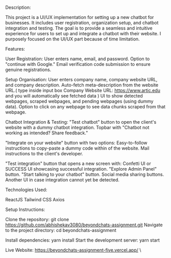 Description:

This project is a UI/UX implementation for setting up a new chatbot for businesses. It includes user registration, organization setup, and chatbot integration and testing. The goal is to provide a seamless and intuitive experience for users to set up and integrate a chatbot with their website. I purposely focused on the UI/UX part because of time limitation.

Features:

User Registration:
User enters name, email, and password.
Option to "continue with Google."
Email verification code submission to ensure genuine registrations.

Setup Organisation:
User enters company name, company website URL, and company description.
Auto-fetch meta-description from the website URL.( type inside  input box Company Website URL: https://www.artic.edu and you will automatically see fetched data )
UI to show detected webpages, scraped webpages, and pending webpages (using dummy data).
Option to click on any webpage to see data chunks scraped from that webpage.

Chatbot Integration & Testing:
"Test chatbot" button to open the client's website with a dummy chatbot integration.
Topbar with "Chatbot not working as intended? Share feedback."

"Integrate on your website" button with two options:
Easy-to-follow instructions to copy-paste a dummy code within <head> of the website.
Mail instructions to the client's developer.

"Test integration" button that opens a new screen with:
Confetti UI or SUCCESS UI showcasing successful integration.
"Explore Admin Panel" button.
"Start talking to your chatbot" button.
Social media sharing buttons.
Another UI in case integration cannot yet be detected.


Technologies Used:

ReactJS
Tailwind CSS
Axios

Setup Instructions:

Clone the repository: git clone https://github.com/abhishekav3080/beyondchats-assignment.git
Navigate to the project directory: cd beyondchats-assignment

Install dependencies: yarn install
Start the development server: yarn start

Live Website:
https://beyondchats-assignment-five.vercel.app/
\
